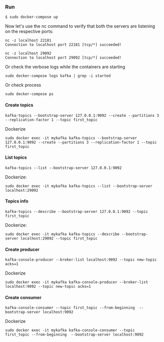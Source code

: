 ### Run 
```
$ sudo docker-compose up
```

Now let's use the nc command to verify that both the servers are listening on the respective ports:
```
nc -z localhost 22181
Connection to localhost port 22181 [tcp/*] succeeded!

nc -z localhost 29092
Connection to localhost port 29092 [tcp/*] succeeded!
```

Or check the verbose logs while the containers are starting
```
sudo docker-compose logs kafka | grep -i started
```
Or check process
```
sudo docker-compose ps
```

#### Create topics
```
kafka-topics --bootstrap-server 127.0.0.1:9092 --create --partitions 3 --replication-factor 1 --topic first_topic
```

Dockerize
```
sudo docker exec -it mykafka kafka-topics --bootstrap-server 127.0.0.1:9092 --create --partitions 3 --replication-factor 1 --topic first_topic
```

#### List topics
```
kafka-topics --list --bootstrap-server 127.0.0.1:9092
```

Dockerize:
```
sudo docker exec -it mykafka kafka-topics --list --bootstrap-server localhost:29092
```

#### Topics info
```
kafka-topics --describe --bootstrap-server 127.0.0.1:9092 --topic first_topic
```

Dockerize:
```
sudo docker exec -it mykafka kafka-topics --describe --bootstrap-server localhost:29092 --topic first_topic
```

#### Create producer
```
kafka-console-producer --broker-list localhost:9092 --topic new-topic acks=1
```

Dockerize
```
sudo docker exec -it mykafka kafka-console-producer --broker-list localhost:9092 --topic new-topic acks=1
```

#### Create consumer
```
kafka-console-consumer --topic first_topic --from-beginning  --bootstrap-server localhost:9092
```

Dockerize
```
sudo docker exec -it mykafka kafka-console-consumer --topic first_topic --from-beginning  --bootstrap-server localhost:9092
```